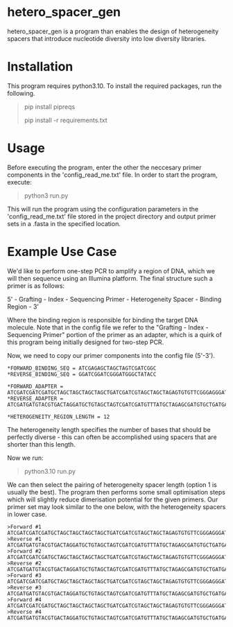 # hetero_spacer_gen

hetero_spacer_gen is a program than enables the design of heterogeneity spacers that introduce nucleotide diversity into low diversity libraries.

# Installation

This program requires python3.10. To install the required packages, run the following.
> pip install pipreqs
> 
> pip install -r requirements.txt


# Usage
Before executing the program, enter the other the neccesary primer components in the 'config_read_me.txt' file. In order to start the program, execute:

>python3 run.py

This will run the program using the configuration parameters in the 'config_read_me.txt' file stored in the project directory and output primer sets in a .fasta in the specified location.

# Example Use Case

We'd like to perform one-step PCR to amplify a region of DNA, which we will then sequence using an Illumina platform. The final structure such a primer is as follows:

5' - Grafting - Index - Sequencing Primer - Heterogeneity Spacer - Binding Region - 3'

Where the binding region is responsible for binding the target DNA molecule. Note that in the config file we refer to the "Grafting - Index - Sequencing Primer" portion of the primer as an adapter, which is a quirk of this program being initially designed for two-step PCR.

Now, we need to copy our primer components into the config file (5'-3').

```
*FORWARD_BINDING_SEQ = ATCGAGAGCTAGCTAGTCGATCGGC
*REVERSE_BINDING_SEQ = GGATCGGATCGGGATGGGCTATACC

*FORWARD_ADAPTER = ATCGATCGATCGATGCTAGCTAGCTAGCTAGCTGATCGATCGTAGCTAGCTAGAGTGTGTTCGGGAGGGATC
*REVERSE_ADAPTER = ATCGATGATGTACGTGACTAGGATGCTGTAGCTAGTCGATCGATGTTTATGCTAGAGCGATGTGCTGATGAA

*HETEROGENEITY_REGION_LENGTH = 12
```
The heterogeneity length specifies the number of bases that should be perfectly diverse - this can often be accomplished using spacers that are shorter than this length.

Now we run:

> python3.10 run.py

We can then select the pairing of heterogeneity spacer length (option 1 is usually the best). The program then performs some small optimisation steps which will slightly reduce dimerisation potential for the given primers. Our primer set may look similar to the one below, with the heterogeneity spacers in lower case.
```
>Forward #1
ATCGATCGATCGATGCTAGCTAGCTAGCTAGCTGATCGATCGTAGCTAGCTAGAGTGTGTTCGGGAGGGATCATCGAGAGCTAGCTAGTCGATCGGC
>Reverse #1
ATCGATGATGTACGTGACTAGGATGCTGTAGCTAGTCGATCGATGTTTATGCTAGAGCGATGTGCTGATGAAgcGGATCGGATCGGGATGGGCTATACC
>Forward #2
ATCGATCGATCGATGCTAGCTAGCTAGCTAGCTGATCGATCGTAGCTAGCTAGAGTGTGTTCGGGAGGGATCtgtATCGAGAGCTAGCTAGTCGATCGGC
>Reverse #2
ATCGATGATGTACGTGACTAGGATGCTGTAGCTAGTCGATCGATGTTTATGCTAGAGCGATGTGCTGATGAAatacGGATCGGATCGGGATGGGCTATACC
>Forward #3
ATCGATCGATCGATGCTAGCTAGCTAGCTAGCTGATCGATCGTAGCTAGCTAGAGTGTGTTCGGGAGGGATCgagcgtctagcATCGAGAGCTAGCTAGTCGATCGGC
>Reverse #3
ATCGATGATGTACGTGACTAGGATGCTGTAGCTAGTCGATCGATGTTTATGCTAGAGCGATGTGCTGATGAAtacttctaatcGGATCGGATCGGGATGGGCTATACC
>Forward #4
ATCGATCGATCGATGCTAGCTAGCTAGCTAGCTGATCGATCGTAGCTAGCTAGAGTGTGTTCGGGAGGGATCccatcatctcttATCGAGAGCTAGCTAGTCGATCGGC
>Reverse #4
ATCGATGATGTACGTGACTAGGATGCTGTAGCTAGTCGATCGATGTTTATGCTAGAGCGATGTGCTGATGAAcgtacagctcatGGATCGGATCGGGATGGGCTATACC
```
